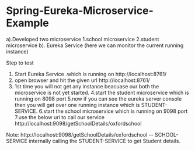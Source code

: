 # Spring-Eureka-Microservice-Example

a).Developed two microservice
     1.school microservice
     2.student microservice
 b). Eureka Service (here we can monitor the current running instance)
 
 Step to test
 1. Start Eureka Service .which is running on http://localhost:8761/
 2. open browser and hit the given url http://localhost:8761/     
 3. 1st time you will not get any instance beacuase our both the microservice is not yet started.
 4.start the student microservice which is running on 8098 port
 5.now if you can see the eureka server console then you will get over one running instance which is STUDENT-SERVICE.
 6.start the school microservice which is running on 9098 port
 7.use the below url to call our service
   http://localhost:9098/getSchoolDetails/oxfordschool
   
   
 Note:
 http://localhost:9098/getSchoolDetails/oxfordschool -- SCHOOL-SERVICE internally calling the STUDENT-SERVICE to get Student details.
